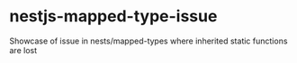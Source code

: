 # nestjs-mapped-type-issue
Showcase of issue in nests/mapped-types where inherited static functions are lost
